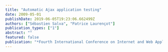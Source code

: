 ```yaml
---
title: "Automatic Ajax application testing"
date: 2009-05-01
publishDate: 2019-06-05T19:23:06.662499Z
authors: ["Sébastien Salva", "Patrice Laurençot"]
publication_types: ["1"]
abstract: ""
featured: false
publication: "*Fourth International Conference on Internet and Web Applications and Services, ICIW 2009*"
---
```


